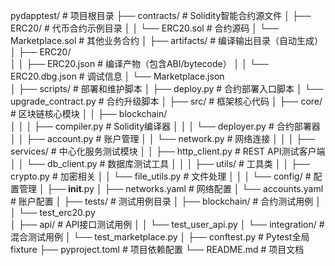 pydapptest/                  # 项目根目录
├── contracts/               # Solidity智能合约源文件
│   ├── ERC20/               # 代币合约示例目录
│   │   └── ERC20.sol        # 合约源码
│   └── Marketplace.sol      # 其他业务合约
│
├── artifacts/               # 编译输出目录（自动生成）
│   ├── ERC20/               
│   │   ├── ERC20.json       # 编译产物（包含ABI/bytecode）
│   │   └── ERC20.dbg.json   # 调试信息
│   └── Marketplace.json     
│
├── scripts/                 # 部署和维护脚本
│   ├── deploy.py            # 合约部署入口脚本
│   └── upgrade_contract.py  # 合约升级脚本
│
├── src/                     # 框架核心代码
│   ├── core/                # 区块链核心模块
│   │   ├── blockchain/      
│   │   │   ├── compiler.py  # Solidity编译器
│   │   │   └── deployer.py  # 合约部署器
│   │   ├── account.py       # 账户管理
│   │   └── network.py       # 网络连接
│   │
│   ├── services/            # 中心化服务测试模块
│   │   ├── http_client.py   # REST API测试客户端 
│   │   └── db_client.py     # 数据库测试工具
│   │
│   ├── utils/               # 工具类
│   │   ├── crypto.py        # 加密相关
│   │   └── file_utils.py    # 文件处理
│   │
│   └── config/              # 配置管理
│       ├── __init__.py
│       ├── networks.yaml    # 网络配置
│       └── accounts.yaml    # 账户配置
│
├── tests/                   # 测试用例目录
│   ├── blockchain/          # 合约测试用例
│   │   └── test_erc20.py    
│   ├── api/                 # API接口测试用例
│   │   └── test_user_api.py
│   └── integration/         # 混合测试用例
│       └── test_marketplace.py
│
├── conftest.py              # Pytest全局fixture
├── pyproject.toml           # 项目依赖配置
└── README.md                # 项目文档